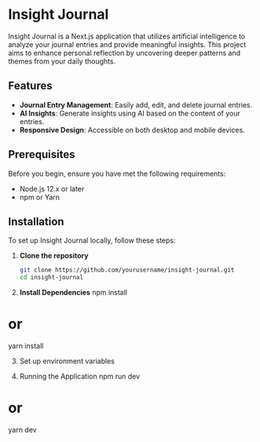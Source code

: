 # Insight Journal

Insight Journal is a Next.js application that utilizes artificial intelligence to analyze your journal entries and provide meaningful insights. This project aims to enhance personal reflection by uncovering deeper patterns and themes from your daily thoughts.

## Features

- **Journal Entry Management**: Easily add, edit, and delete journal entries.
- **AI Insights**: Generate insights using AI based on the content of your entries.
- **Responsive Design**: Accessible on both desktop and mobile devices.

## Prerequisites

Before you begin, ensure you have met the following requirements:
- Node.js 12.x or later
- npm or Yarn

## Installation

To set up Insight Journal locally, follow these steps:

1. **Clone the repository**
   ```bash
   git clone https://github.com/yourusername/insight-journal.git
   cd insight-journal
2. **Install Dependencies**
 npm install
# or
yarn install

3. Set up environment variables

4. Running the Application
npm run dev
# or
yarn dev
